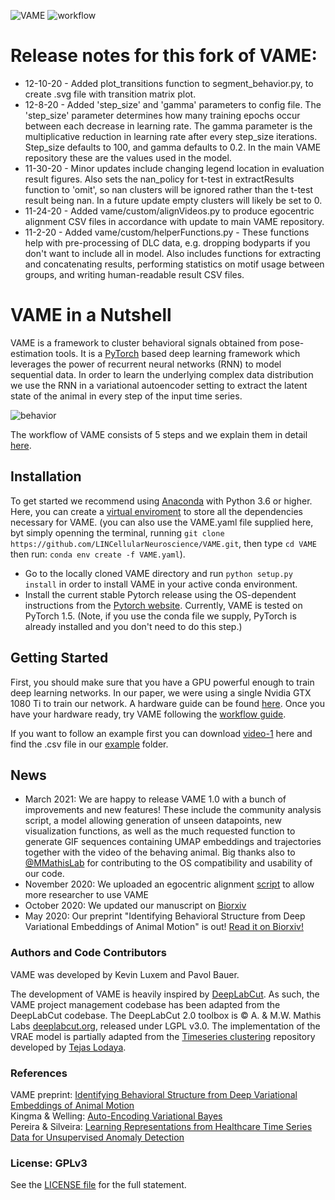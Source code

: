 ![VAME](https://github.com/LINCellularNeuroscience/VAME/blob/master/Images/VAME_Logo-1.png)
![workflow](https://github.com/LINCellularNeuroscience/VAME/blob/master/Images/workflow.png)

# Release notes for this fork of VAME:
* 12-10-20 - Added plot_transitions function to segment_behavior.py, to create .svg file with transition matrix plot.
* 12-8-20 - Added 'step_size' and 'gamma' parameters to config file. The 'step_size' parameter determines how many training epochs occur between each decrease in learning rate. The gamma parameter is the multiplicative reduction in learning rate after every step_size iterations. Step_size defaults to 100, and gamma defaults to 0.2. In the main VAME repository these are the values used in the model.
* 11-30-20 - Minor updates include changing legend location in evaluation result figures. Also sets the nan_policy for t-test in extractResults function to 'omit', so nan clusters will be ignored rather than the t-test result being nan. In a future update empty clusters will likely be set to 0.
* 11-24-20 - Added vame/custom/alignVideos.py to produce egocentric alignment CSV files in accordance with update to main VAME repository.
* 11-2-20 - Added vame/custom/helperFunctions.py - These functions help with pre-processing of DLC data, e.g. dropping bodyparts if you don't want to include all in model. Also includes functions for extracting and concatenating results, performing statistics on motif usage between groups, and writing human-readable result CSV files.

# VAME in a Nutshell
VAME is a framework to cluster behavioral signals obtained from pose-estimation tools. It is a [PyTorch](https://pytorch.org/) based deep learning framework which leverages the power of recurrent neural networks (RNN) to model sequential data. In order to learn the underlying complex data distribution we use the RNN in a variational autoencoder setting to extract the latent state of the animal in every step of the input time series.

![behavior](https://github.com/LINCellularNeuroscience/VAME/blob/master/Images/behavior_structure_crop.gif)

The workflow of VAME consists of 5 steps and we explain them in detail [here](https://github.com/LINCellularNeuroscience/VAME/wiki/1.-VAME-Workflow).

## Installation
To get started we recommend using [Anaconda](https://www.anaconda.com/distribution/) with Python 3.6 or higher. 
Here, you can create a [virtual enviroment](https://docs.conda.io/projects/conda/en/latest/user-guide/tasks/manage-environments.html) to store all the dependencies necessary for VAME. (you can also use the VAME.yaml file supplied here, byt simply openning the terminal, running `git clone https://github.com/LINCellularNeuroscience/VAME.git`, then type `cd VAME` then run: `conda env create -f VAME.yaml`).

* Go to the locally cloned VAME directory and run `python setup.py install` in order to install VAME in your active conda environment.
* Install the current stable Pytorch release using the OS-dependent instructions from the [Pytorch website](https://pytorch.org/get-started/locally/). Currently, VAME is tested on PyTorch 1.5. (Note, if you use the conda file we supply, PyTorch is already installed and you don't need to do this step.)

## Getting Started
First, you should make sure that you have a GPU powerful enough to train deep learning networks. In our paper, we were using a single Nvidia GTX 1080 Ti to train our network. A hardware guide can be found [here](https://timdettmers.com/2018/12/16/deep-learning-hardware-guide/). Once you have your hardware ready, try VAME following the [workflow guide](https://github.com/LINCellularNeuroscience/VAME/wiki/1.-VAME-Workflow).

If you want to follow an example first you can download [video-1](https://drive.google.com/file/d/1w6OW9cN_-S30B7rOANvSaR9c3O5KeF0c/view?usp=sharing) here and find the .csv file in our [example](https://github.com/LINCellularNeuroscience/VAME/tree/master/examples) folder. 

## News
* March 2021: We are happy to release VAME 1.0 with a bunch of improvements and new features! These include the community analysis script, a model allowing generation of unseen datapoints, new visualization functions, as well as the much requested function to generate GIF sequences containing UMAP embeddings and trajectories together with the video of the behaving animal. Big thanks also to [@MMathisLab](https://github.com/MMathisLab) for contributing to the OS compatibility and usability of our code.
* November 2020: We uploaded an egocentric alignment [script](https://github.com/LINCellularNeuroscience/VAME/blob/master/examples/align_demo.py) to allow more researcher to use VAME
* October 2020: We updated our manuscript on [Biorxiv](https://www.biorxiv.org/content/10.1101/2020.05.14.095430v2)
* May 2020: Our preprint "Identifying Behavioral Structure from Deep Variational Embeddings of Animal Motion" is out! [Read it on Biorxiv!](https://www.biorxiv.org/content/10.1101/2020.05.14.095430v1)

### Authors and Code Contributors
VAME was developed by Kevin Luxem and Pavol Bauer.

The development of VAME is heavily inspired by [DeepLabCut](https://github.com/DeepLabCut/DeepLabCut/).
As such, the VAME project management codebase has been adapted from the DeepLabCut codebase.
The DeepLabCut 2.0 toolbox is © A. & M.W. Mathis Labs [deeplabcut.org](http:\\deeplabcut.org), released under LGPL v3.0.
The implementation of the VRAE model is partially adapted from the [Timeseries clustering](https://github.com/tejaslodaya/timeseries-clustering-vae) repository developed by [Tejas Lodaya](https://tejaslodaya.com).

### References
VAME preprint: [Identifying Behavioral Structure from Deep Variational Embeddings of Animal Motion](https://www.biorxiv.org/content/10.1101/2020.05.14.095430v2) <br/>
Kingma & Welling: [Auto-Encoding Variational Bayes](https://arxiv.org/abs/1312.6114) <br/>
Pereira & Silveira: [Learning Representations from Healthcare Time Series Data for Unsupervised Anomaly Detection](https://www.joao-pereira.pt/publications/accepted_version_BigComp19.pdf)

### License: GPLv3
See the [LICENSE file](../master/LICENSE) for the full statement.
